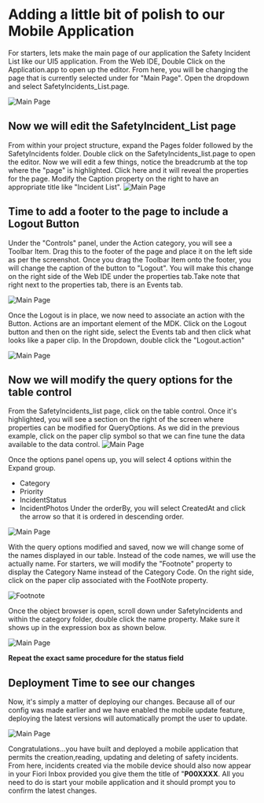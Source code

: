 # Adding a little bit of polish to our Mobile Application

For starters, lets make the main page of our application the Safety Incident List like our UI5 application. From the Web IDE, Double Click on the Application.app to open up the editor. From here, you will be changing the page that is currently selected under for "Main Page". Open the dropdown and select SafetyIncidents_List.page.

![Main Page](images/mainpage.png)

## Now we will edit the SafetyIncident_List page

From within your project structure, expand the Pages folder followed by the SafetyIncidents folder. Double click on the SafetyIncidents_list.page to open the editor. Now we will edit a few things, notice the breadcrumb at the top where the "page" is highlighted. Click here and it will reveal the properties for the page. Modify the Caption property on the right to have an appropriate title like "Incident List".
![Main Page](images/safeyincidentslist.png)

## Time to add a footer to the page to include a Logout Button

Under the "Controls" panel, under the Action category, you will see a Toolbar Item. Drag this to the footer of the page and place it on the left side as per the screenshot. Once you drag the Toolbar Item onto the footer, you will change the caption of the button to "Logout". You will make this change on the right side of the Web IDE under the properties tab.Take note that right next to the properties tab, there is an Events tab.

![Main Page](images/toolbarlogout.png)

Once the Logout is in place, we now need to associate an action with the Button. Actions are an important element of the MDK. Click on the Logout button and then on the right side, select the Events tab and then click what looks like a paper clip. In the Dropdown, double click the "Logout.action"

![Main Page](images/logoutaction.png)

## Now we will modify the query options for the table control

From the SafetyIncidents_list page, click on the table control. Once it's highlighted, you will see a section on the right of the screen where properties can be modified for QueryOptions. As we did in the previous example, click on the paper clip symbol so that we can fine tune the data available to the data control.
![Main Page](images/queryoptions.png)

Once the options panel opens up, you will select 4 options within the Expand group.
- Category
- Priority
- IncidentStatus
- IncidentPhotos
Under the orderBy, you will select CreatedAt and click the arrow so that it is ordered in descending order.

![Main Page](images/queryoptionsdet.png)

With the query options modified and saved, now we will change some of the names displayed in our table. Instead of the code names, we will use the actually name. For starters, we will modify the "Footnote" property to display the Category Name instead of the Category Code. On the right side, click on the paper clip associated with the FootNote property.

![Footnote](images/categoryname.png)

Once the object browser is open, scroll down under SafetyIncidents and within the category folder, double click the name property. Make sure it shows up in the expression box as shown below.

![Main Page](images/categorynameexp.png)

**Repeat the exact same procedure for the status field**

## Deployment Time to see our changes

Now, it's simply a matter of deploying our changes. Because all of our config was made earlier and we have enabled the mobile update feature, deploying the latest versions will automatically prompt the user to update.

![Main Page](images/deploypolish.png)

Congratulations...you have built and deployed a mobile application that permits the creation,reading, updating and deleting of safety incidents. From here, incidents created via the mobile device should also now appear in your Fiori Inbox provided you give them the title of "**P00XXXX**. All you need to do is start your mobile application and it should prompt you to confirm the latest changes.






